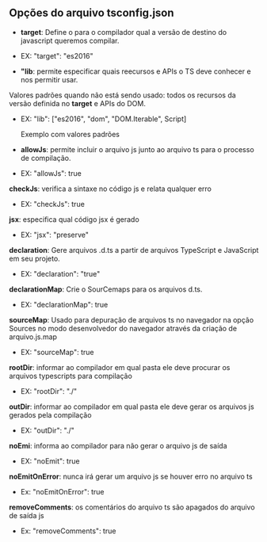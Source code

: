 ##  Opções do arquivo tsconfig.json

- **target**: Define o para o compilador qual a versão de destino do javascript queremos compilar.

- EX:
    "target": "es2016"

- **"lib**: permite especificar quais reecursos e APIs o TS deve conhecer e nos permitir usar. 

Valores padrões quando não está sendo usado: todos os recursos da versão definida no **target** e APIs do DOM.

- EX:
    "lib": ["es2016", "dom", "DOM.Iterable", Script]

    Exemplo com valores padrões

- **allowJs**: permite incluir o arquivo js junto ao arquivo ts para o processo de compilação.

- EX:
    "allowJs": true

**checkJs**: verifica a sintaxe no código js e relata qualquer erro

- EX:
    "checkJs": true

**jsx**: especifica qual código jsx é gerado 

- EX:
    "jsx": "preserve"

**declaration**: Gere arquivos .d.ts a partir de arquivos TypeScript e JavaScript em seu projeto.

- EX:
    "declaration": "true"

**declarationMap**: Crie o SourCemaps para os arquivos d.ts.

- EX:
    "declarationMap": true

**sourceMap**: Usado para depuração de arquivos ts no navegador na opção Sources no modo desenvolvedor do navegador através da criação de arquivo.js.map

- EX:
    "sourceMap": true

**rootDir**: informar ao compilador em qual pasta ele deve procurar os arquivos typescripts para compilação

- EX:
    "rootDir": "./"

**outDir**: informar ao compilador em qual pasta ele deve gerar os arquivos js gerados pela compilação

- EX:
    "outDir": "./"

**noEmi**: informa ao compilador para não gerar o arquivo js de saída

- EX:
    "noEmit": true

**noEmitOnError**: nunca irá gerar um arquivo js se houver erro no arquivo ts

- Ex:
    "noEmitOnError": true

**removeComments**: os comentários do arquivo ts são apagados do arquivo de saída js

- Ex:
    "removeComments": true